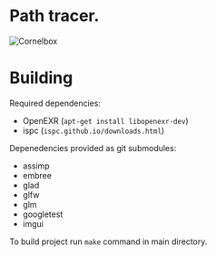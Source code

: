 
# Path tracer.

![Cornelbox](https://github.com/ciechowoj/master/splashscreen.png)

# Building

Required dependencies:
* OpenEXR (`apt-get install libopenexr-dev`)
* ispc (`ispc.github.io/downloads.html`)

Depenedencies provided as git submodules:
* assimp
* embree
* glad
* glfw
* glm
* googletest
* imgui

To build project run `make` command in main directory.
